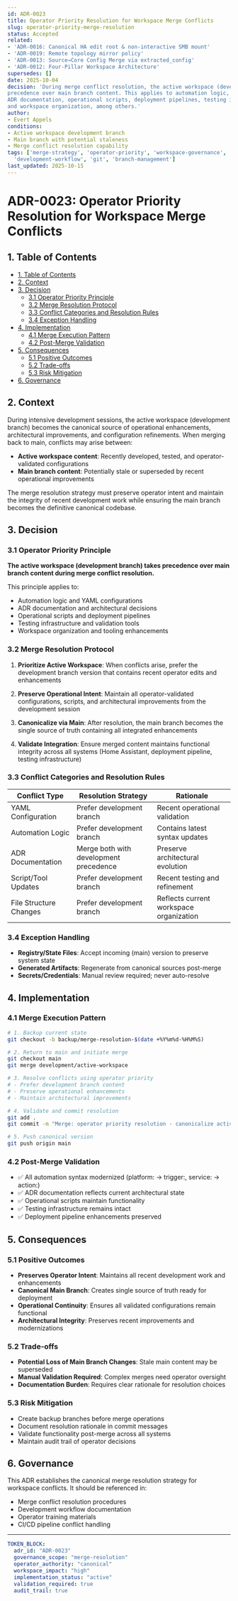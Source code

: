 ```yaml
---
id: ADR-0023
title: Operator Priority Resolution for Workspace Merge Conflicts
slug: operator-priority-merge-resolution
status: Accepted
related:
- 'ADR-0016: Canonical HA edit root & non-interactive SMB mount'
- 'ADR-0019: Remote topology mirror policy'
- 'ADR-0013: Source→Core Config Merge via extracted_config'
- 'ADR-0012: Four-Pillar Workspace Architecture'
supersedes: []
date: 2025-10-04
decision: 'During merge conflict resolution, the active workspace (development branch) always takes 
precedence over main branch content. This applies to automation logic, YAML configurations, 
ADR documentation, operational scripts, deployment pipelines, testing infrastructure, 
and workspace organization, among others.'
author:
- Evert Appels
conditions:
- Active workspace development branch
- Main branch with potential staleness
- Merge conflict resolution capability
tags: ['merge-strategy', 'operator-priority', 'workspace-governance', 'conflict-resolution', 
  'development-workflow', 'git', 'branch-management']
last_updated: 2025-10-15
---
```


# ADR-0023: Operator Priority Resolution for Workspace Merge Conflicts

## 1. Table of Contents

- [1. Table of Contents](#1-table-of-contents)
- [2. Context](#2-context)
- [3. Decision](#3-decision)
  - [3.1 Operator Priority Principle](#31-operator-priority-principle)
  - [3.2 Merge Resolution Protocol](#32-merge-resolution-protocol)
  - [3.3 Conflict Categories and Resolution Rules](#33-conflict-categories-and-resolution-rules)
  - [3.4 Exception Handling](#34-exception-handling)
- [4. Implementation](#4-implementation)
  - [4.1 Merge Execution Pattern](#41-merge-execution-pattern)
  - [4.2 Post-Merge Validation](#42-post-merge-validation)
- [5. Consequences](#5-consequences)
  - [5.1 Positive Outcomes](#51-positive-outcomes)
  - [5.2 Trade-offs](#52-trade-offs)
  - [5.3 Risk Mitigation](#53-risk-mitigation)
- [6. Governance](#6-governance)

## 2. Context

During intensive development sessions, the active workspace (development branch) becomes the canonical source of operational enhancements, architectural improvements, and configuration refinements. When merging back to main, conflicts may arise between:

- **Active workspace content**: Recently developed, tested, and operator-validated configurations
- **Main branch content**: Potentially stale or superseded by recent operational improvements

The merge resolution strategy must preserve operator intent and maintain the integrity of recent development work while ensuring the main branch becomes the definitive canonical codebase.

## 3. Decision

### 3.1 Operator Priority Principle

**The active workspace (development branch) takes precedence over main branch content during merge conflict resolution.**

This principle applies to:
- Automation logic and YAML configurations
- ADR documentation and architectural decisions  
- Operational scripts and deployment pipelines
- Testing infrastructure and validation tools
- Workspace organization and tooling enhancements

### 3.2 Merge Resolution Protocol

1. **Prioritize Active Workspace**: When conflicts arise, prefer the development branch version that contains recent operator edits and enhancements

2. **Preserve Operational Intent**: Maintain all operator-validated configurations, scripts, and architectural improvements from the development session

3. **Canonicalize via Main**: After resolution, the main branch becomes the single source of truth containing all integrated enhancements

4. **Validate Integration**: Ensure merged content maintains functional integrity across all systems (Home Assistant, deployment pipeline, testing infrastructure)

### 3.3 Conflict Categories and Resolution Rules

| Conflict Type | Resolution Strategy | Rationale |
|---------------|-------------------|-----------|
| YAML Configuration | Prefer development branch | Recent operational validation |
| Automation Logic | Prefer development branch | Contains latest syntax updates |
| ADR Documentation | Merge both with development precedence | Preserve architectural evolution |
| Script/Tool Updates | Prefer development branch | Recent testing and refinement |
| File Structure Changes | Prefer development branch | Reflects current workspace organization |

### 3.4 Exception Handling

- **Registry/State Files**: Accept incoming (main) version to preserve system state
- **Generated Artifacts**: Regenerate from canonical sources post-merge
- **Secrets/Credentials**: Manual review required; never auto-resolve

## 4. Implementation

### 4.1 Merge Execution Pattern

```bash
# 1. Backup current state
git checkout -b backup/merge-resolution-$(date +%Y%m%d-%H%M%S)

# 2. Return to main and initiate merge
git checkout main
git merge development/active-workspace

# 3. Resolve conflicts using operator priority
# - Prefer development branch content
# - Preserve operational enhancements
# - Maintain architectural improvements

# 4. Validate and commit resolution
git add .
git commit -m "Merge: operator priority resolution - canonicalize active workspace"

# 5. Push canonical version
git push origin main
```

### 4.2 Post-Merge Validation

- ✅ All automation syntax modernized (platform: → trigger:, service: → action:)
- ✅ ADR documentation reflects current architectural state
- ✅ Operational scripts maintain functionality
- ✅ Testing infrastructure remains intact
- ✅ Deployment pipeline enhancements preserved

## 5. Consequences

### 5.1 Positive Outcomes

- **Preserves Operator Intent**: Maintains all recent development work and enhancements
- **Canonical Main Branch**: Creates single source of truth ready for deployment
- **Operational Continuity**: Ensures all validated configurations remain functional
- **Architectural Integrity**: Preserves recent improvements and modernizations

### 5.2 Trade-offs

- **Potential Loss of Main Branch Changes**: Stale main content may be superseded
- **Manual Validation Required**: Complex merges need operator oversight
- **Documentation Burden**: Requires clear rationale for resolution choices

### 5.3 Risk Mitigation

- Create backup branches before merge operations
- Document resolution rationale in commit messages
- Validate functionality post-merge across all systems
- Maintain audit trail of operator decisions

## 6. Governance

This ADR establishes the canonical merge resolution strategy for workspace conflicts. It should be referenced in:

- Merge conflict resolution procedures
- Development workflow documentation  
- Operator training materials
- CI/CD pipeline conflict handling

---

```yaml
TOKEN_BLOCK:
  adr_id: "ADR-0023"
  governance_scope: "merge-resolution"
  operator_authority: "canonical"
  workspace_impact: "high"
  implementation_status: "active"
  validation_required: true
  audit_trail: true
```
